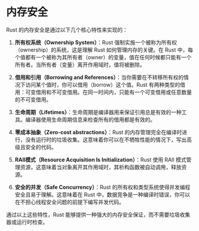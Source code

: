 # 内存安全

Rust 的内存安全是通过以下几个核心特性来实现的：

1. **所有权系统（Ownership System）**：Rust 强制实施一个被称为所有权（ownership）的系统，这是理解 Rust 如何管理内存的关键。在 Rust 中，每个值都有一个被称为其所有者（owner）的变量，值在任何时候都只能有一个所有者。当所有者（变量）离开作用域时，值将被删除。

2. **借用和引用（Borrowing and References）**：当你需要在不转移所有权的情况下访问某个值时，你可以借用（borrow）这个值。Rust 有两种类型的借用：可变借用和不可变借用。在同一时间内，只能有一个可变借用或任意数量的不可变借用。

3. **生命周期（Lifetimes）**：生命周期是编译器用来保证引用总是有效的一种工具。编译器使用生命周期信息来检查所有的借用都是有效的。

4. **零成本抽象（Zero-cost abstractions）**：Rust 的内存管理完全在编译时进行，没有运行时的垃圾收集。这意味着你可以在不牺牲性能的情况下，写出高级且安全的代码。

5. **RAII模式（Resource Acquisition Is Initialization）**：Rust 使用 RAII 模式管理资源，这意味着当对象离开其作用域时，其析构函数被自动调用，释放资源。

6. **安全的并发（Safe Concurrency）**：Rust 的所有权和类型系统使得并发编程安全且易于理解。这意味着在 Rust 中，数据竞争是一种编译时错误，你可以在不担心线程安全问题的前提下编写并发代码。

通过以上这些特性，Rust 能够提供一种强大的内存安全保证，而不需要垃圾收集器或运行时检查。
